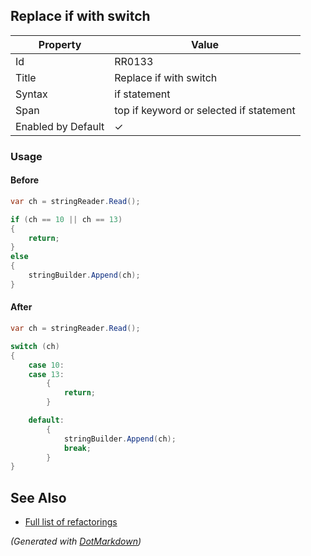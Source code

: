 ## Replace if with switch

| Property           | Value                                   |
| ------------------ | --------------------------------------- |
| Id                 | RR0133                                  |
| Title              | Replace if with switch                  |
| Syntax             | if statement                            |
| Span               | top if keyword or selected if statement |
| Enabled by Default | &#x2713;                                |

### Usage

#### Before

```csharp
var ch = stringReader.Read();

if (ch == 10 || ch == 13)
{
    return;
}
else
{
    stringBuilder.Append(ch);
}
```

#### After

```csharp
var ch = stringReader.Read();

switch (ch)
{
    case 10:
    case 13:
        {
            return;
        }

    default:
        {
            stringBuilder.Append(ch);
            break;
        }
}
```

## See Also

* [Full list of refactorings](Refactorings.md)


*\(Generated with [DotMarkdown](http://github.com/JosefPihrt/DotMarkdown)\)*